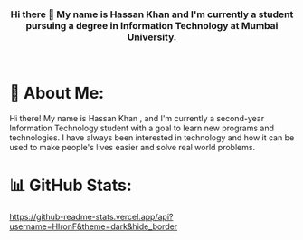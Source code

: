 <h3 align = "center"> Hi there 👋 My name is Hassan Khan and I'm 
currently a student pursuing a degree in Information Technology at 
Mumbai University.</h3>
<br>

# 💫 About Me:
Hi there! My name is Hassan Khan , and I'm currently a second-year Information Technology student with a goal to learn new programs and technologies. I have always been interested in technology and how it can be used to make people's lives easier and solve real world problems.
# 📊 GitHub Stats:
https://github-readme-stats.vercel.app/api?username=HIronF&theme=dark&hide_border

<!--
**HIronF/HIronF** is a ✨ _special_ ✨ repository because its `README.md` (this file) appears on your GitHub profile.

Here are some ideas to get you started:

- 🔭 I’m currently working on ...
- 🌱 I’m currently learning ...
- 👯 I’m looking to collaborate on ...
- 🤔 I’m looking for help with ...
- 💬 Ask me about ...
- 📫 How to reach me: ...
- 😄 Pronouns: ...
- ⚡ Fun fact: ...
-->
